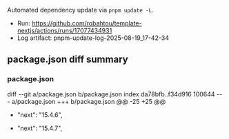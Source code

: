 Automated dependency update via `pnpm update -L`.

- Run: https://github.com/robahtou/template-nextjs/actions/runs/17077434931
- Log artifact: pnpm-update-log-2025-08-19_17-42-34

**package.json diff summary**
---
### package.json
diff --git a/package.json b/package.json
index da78bfb..f34d916 100644
--- a/package.json
+++ b/package.json
@@ -25 +25 @@
-    "next": "15.4.6",
+    "next": "15.4.7",


